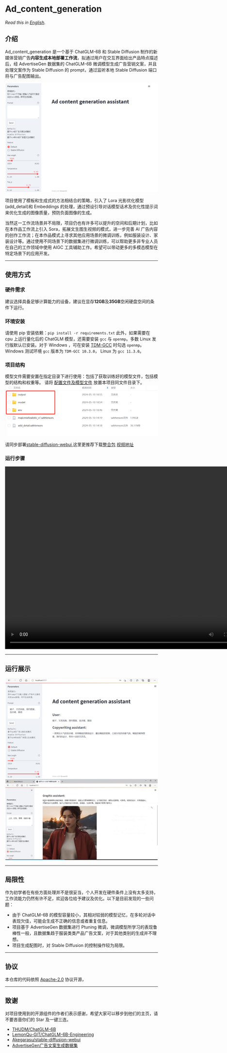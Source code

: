 # Ad_content_generation

*Read this in [English](README_en.md).*
## 介绍

Ad_content_generation 是一个基于 ChatGLM-6B 和 Stable Diffusion 制作的新媒体营销广告**内容生成本地部署工作流**，拟通过用户在交互界面给出产品特点描述后，经 AdvertiseGen 数据集的 ChatGLM-6B 微调模型生成广告营销文案，并且处理文案作为 Stable Diffusion 的 prompt，通过监听本地 Stable Diffusion 端口将与广告配图输出。

![](resources/3501.png)

项目使用了模板和生成式的方法相结合的策略，引入了 Lora 光影优化模型(add_detail)和 Embeddings 的处理，通过预设引导对话模型话术及优化性提示词来优化生成的图像质量，预防负面图像的生成。

当然这一工作流场景并不局限，项目仍也有许多可以提升的空间和后期计划，比如在本作品工作流上引入 Sora，拓展文生图生视频的模式，进一步完善 AI 广告内容的创作工作流；在本作品模式上寻求其他应用场景的微调训练，例如服装设计、家装设计等。通过使用不同场景下的数据集进行微调训练，可以帮助更多非专业人员在自己的工作领域中使用 AIGC 工具辅助工作。希望可以带动更多的多模态模型在特定场景下的应用开发。

-----

## 使用方式

### 硬件需求
建议选择具备足够计算能力的设备，建议在显存**12GB**及**35GB**空闲硬盘空间的条件下运行。

### 环境安装
请使用 pip 安装依赖：`pip install -r requirements.txt`
此外，如果需要在 cpu 上运行量化后的 ChatGLM 模型，还需要安装 `gcc` 与 `openmp`。多数 Linux 发行版默认已安装。对于 Windows ，可在安装 [TDM-GCC](https://jmeubank.github.io/tdm-gcc/) 时勾选 `openmp`。 Windows 测试环境 `gcc` 版本为 `TDM-GCC 10.3.0`， Linux 为 `gcc 11.3.0`。

### 项目结构
模型文件需要安置在指定目录下进行使用：包括了获取训练好的模型文件，包括模型的结构和权重等。
请将 [配置文件及模型文件](https://pan.baidu.com/s/10Cxa9RTvQq9wMlrTXvZr8Q?pwd=7ngl) 放置本项目同文件目录下。
![](resources/0545.png)

请同步部署[stable-diffusion-webui](https://github.com/Akegarasu/stable-diffusion-webui),这里更推荐下载[整合包](https://pan.quark.cn/s/2c832199b09b) [视频地址](https://www.bilibili.com/video/BV1iM4y1y7oA/?spm_id_from=333.788.0.0&vd_source=38a6ca096c69b42b176bdfa0ab4e928c)

### 运行步骤
<video src="resources/cacf1.mp4" controls="controls" width="800" height="600"></video>

-----
## 运行展示
![](resources/4613.png)
![](resources/4652.png)

-----
## 局限性
作为初学者在有些方面处理并不是很妥当，个人开发在硬件条件上没有太多支持，工作流能力仍然有许不足，欢迎各位给予建议及优化。以下是目前发现的一些问题：

- 由于 ChatGLM-6B 的模型容量较小，其相对较弱的模型记忆，在多轮对话中表现欠佳，可能会生成不正确的信息或者重复信息。
- 项目基于 AdvertiseGen 数据集进行 Ptuning 微调，微调模型所学习的表现鲁棒性一般，且数据集趋于服装类类产品广告文案，对于其他类别的生成并不理想。
- 项目生成配图时，对 Stable Diffusion 的控制操作较为局限。

-----
## 协议
本仓库的代码依照 [Apache-2.0](LICENSE) 协议开源，

-----
## 致谢
对项目使用到的开源组件的作者们表示感谢，希望大家可以移步到他们的主页，请不要吝啬你们的 Star 及一键三连。
- [THUDM/ChatGLM-6B](https://github.com/THUDM/ChatGLM-6B)
- [LemonQu-GIT/ChatGLM-6B-Engineering](https://github.com/LemonQu-GIT/ChatGLM-6B-Engineering)
- [Akegarasu/stable-diffusion-webui](https://github.com/Akegarasu/stable-diffusion-webui)
- [AdvertiseGen广告文案生成数据集](https://www.luge.ai/#/luge/dataDetail?id=9)
